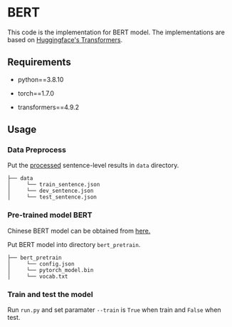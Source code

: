 # BERT

This code is the implementation for BERT model. The implementations are based on [Huggingface's Transformers](https://github.com/huggingface/transformers).

## Requirements

- python==3.8.10

- torch==1.7.0

- transformers==4.9.2

## Usage

### Data Preprocess

Put the [processed](../../preprocessing) sentence-level results in `data` directory.
```
├── data
│     └── train_sentence.json
│     └── dev_sentence.json
│     └── test_sentence.json
```

### Pre-trained model BERT

Chinese BERT model can be obtained from [here.](https://github.com/huggingface/pytorch-transformers)

Put BERT model into directory `bert_pretrain`.
```
├── bert_pretrain
│     └── config.json
│     └── pytorch_model.bin
│     └── vocab.txt
```

### Train and test the model

Run `run.py` and set paramater `--train` is `True` when train and `False` when test.

